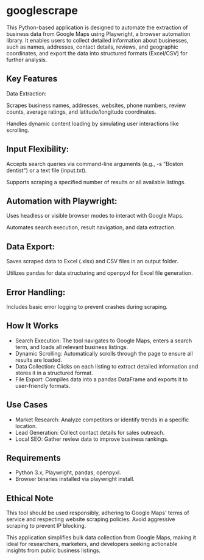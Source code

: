 # googlescrape
This Python-based application is designed to automate the extraction of business data from Google Maps using Playwright, a browser automation library.
It enables users to collect detailed information about businesses, such as names, addresses, contact details, reviews, and geographic coordinates, and export the data into structured formats (Excel/CSV) for further analysis.

## Key Features
Data Extraction:

Scrapes business names, addresses, websites, phone numbers, review counts, average ratings, and latitude/longitude coordinates.

Handles dynamic content loading by simulating user interactions like scrolling.

## Input Flexibility:

Accepts search queries via command-line arguments (e.g., -s "Boston dentist") or a text file (input.txt).

Supports scraping a specified number of results or all available listings.

## Automation with Playwright:

Uses headless or visible browser modes to interact with Google Maps.

Automates search execution, result navigation, and data extraction.

## Data Export:

Saves scraped data to Excel (.xlsx) and CSV files in an output folder.

Utilizes pandas for data structuring and openpyxl for Excel file generation.

## Error Handling:

Includes basic error logging to prevent crashes during scraping.

## How It Works
* Search Execution: The tool navigates to Google Maps, enters a search term, and loads all relevant business listings.
* Dynamic Scrolling: Automatically scrolls through the page to ensure all results are loaded.
* Data Collection: Clicks on each listing to extract detailed information and stores it in a structured format.
* File Export: Compiles data into a pandas DataFrame and exports it to user-friendly formats.

## Use Cases
* Market Research: Analyze competitors or identify trends in a specific location.
* Lead Generation: Collect contact details for sales outreach.
* Local SEO: Gather review data to improve business rankings.

## Requirements
* Python 3.x, Playwright, pandas, openpyxl.
* Browser binaries installed via playwright install.

## Ethical Note
This tool should be used responsibly, adhering to Google Maps' terms of service and respecting website scraping policies. Avoid aggressive scraping to prevent IP blocking.

This application simplifies bulk data collection from Google Maps, making it ideal for researchers, marketers, and developers seeking actionable insights from public business listings.



